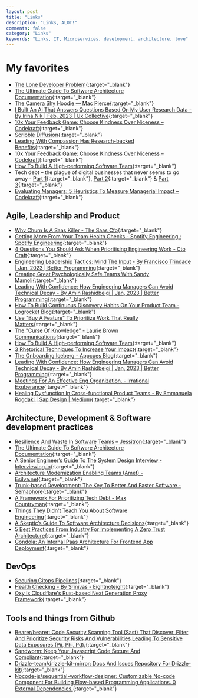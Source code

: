 ```yaml
---
layout: post
title: "Links"
description: "Links, ALOT!"
comments: false
category: "Links"
keywords: "Links, IT, Microservices, development, architecture, love"
---
```


<!-- markdownlint-disable MD033 MD020 MD025-->
# My favorites<a name="favorites"></a>

- [The Lone Developer Problem](https://evanhahn.com/the-lone-developer-problem/?utm_medium){:target="_blank"}
- [The Ultimate Guide To Software Architecture Documentation](https://www.workingsoftware.dev/software-architecture-documentation-the-ultimate-guide/){:target="_blank"}
- [The Camera Shy Hoodie — Mac Pierce](https://www.macpierce.com/the-camera-shy-hoodie?utm_medium){:target="_blank"}
- [I Built An Ai That Answers Questions Based On My User Research Data - By Irina Nik | Feb, 2023 | Ux Collective](https://uxdesign.cc/i-built-an-ai-that-answers-questions-based-on-my-user-research-data-7207b052e21c){:target="_blank"}
- [10x Your Feedback Game: Choose Kindness Over Niceness – Codekraft](https://abdulapopoola.com/2023/02/06/10x-your-feedback-game-choose-kindness-over-niceness/){:target="_blank"}
- [Scribble Diffusion](https://scribblediffusion.com/){:target="_blank"}
- [Leading With Compassion Has Research-backed Benefits](https://hbr.org/2023/02/leading-with-compassion-has-research-backed-benefits){:target="_blank"}
- [10x Your Feedback Game: Choose Kindness Over Niceness – Codekraft](https://abdulapopoola.com/2023/02/06/10x-your-feedback-game-choose-kindness-over-niceness/){:target="_blank"}
- [How To Build A High-performing Software Team](https://softwareleads.substack.com/p/how-to-build-a-high-performing-software?utm_medium){:target="_blank"}
- Tech debt – the plague of digital businesses that never seems to go away - [Part 1](https://ctocraft.com/blog/tech-debt-the-plague-of-digital-businesses-that-never-seems-to-go-away-part-1/){:target="_blank"}, [Part 2](https://ctocraft.com/blog/tech-debt-the-plague-of-digital-businesses-never-seems-to-go-away-part-2/){:target="_blank"} & [Part 3](https://ctocraft.com/blog/tech-debt-the-plague-of-digital-businesses-that-never-seems-to-go-away-part-3/){:target="_blank"}
- [Evaluating Managers: 5 Heuristics To Measure Managerial Impact – Codekraft](https://abdulapopoola.com/2023/01/09/evaluating-managers-5-heuristics-to-measure-managerial-impact/){:target="_blank"}

## Agile, Leadership and Product<a name="agile"></a>

- [Why Churn Is A Saas Killer - The Saas Cfo](https://www.thesaascfo.com/why-churn-is-a-saas-killer/){:target="_blank"}
- [Getting More From Your Team Health Checks - Spotify Engineering : Spotify Engineering](https://engineering.atspotify.com/2023/03/getting-more-from-your-team-health-checks/){:target="_blank"}
- [4 Questions You Should Ask When Prioritising Engineering Work - Cto Craft](https://ctocraft.com/blog/4-questions-you-should-ask-when-prioritising-engineering-work/){:target="_blank"}
- [Engineering Leadership Tactics: Mind The Input - By Francisco Trindade | Jan, 2023 | Better Programming](https://betterprogramming.pub/engineering-leadership-tactics-mind-the-input-17069b7bf53d){:target="_blank"}
- [Creating Great Psychologically Safe Teams With Sandy Mamoli](https://www.infoq.com/news/2023/01/great-psychologically-safe-teams/){:target="_blank"}
- [Leading With Confidence: How Engineering Managers Can Avoid Technical Decay - By Amin Rashidbeigi | Jan, 2023 | Better Programming](https://betterprogramming.pub/leading-with-confidence-how-engineering-managers-can-avoid-technical-decay-17653d115938){:target="_blank"}
- [How To Build Continuous Discovery Habits On Your Product Team - Logrocket Blog](https://blog.logrocket.com/product-management/continuous-discovery-habits-product-team/){:target="_blank"}
- [Use "Buy A Feature" To Prioritize Work That Really Matters](https://spin.atomicobject.com/2023/03/03/buy-a-feature/){:target="_blank"}
- [The "Curse Of Knowledge" - Laurie Brown Communications](https://lauriebrown.com/blog/communication-skills-blog/the-curse-of-knowledge/){:target="_blank"}
- [How To Build A High-performing Software Team](https://softwareleads.substack.com/p/how-to-build-a-high-performing-software?utm_medium){:target="_blank"}
- [3 Rhetorical Techniques To Increase Your Impact](https://hbr.org/2023/03/3-rhetorical-techniques-to-increase-your-impact){:target="_blank"}
- [The Onboarding Iceberg - Appcues Blog](https://www.appcues.com/blog/the-onboarding-iceberg){:target="_blank"}
- [Leading With Confidence: How Engineering Managers Can Avoid Technical Decay - By Amin Rashidbeigi | Jan, 2023 | Better Programming](https://betterprogramming.pub/leading-with-confidence-how-engineering-managers-can-avoid-technical-decay-17653d115938){:target="_blank"}
- [Meetings For An Effective Eng Organization. - Irrational Exuberance](https://lethain.com/eng-org-meetings/){:target="_blank"}
- [Healing Dysfunction In Cross-functional Product Teams - By Emmanuela Rogdaki | Sap Design | Medium](https://medium.com/sap-design/healing-dysfunction-in-cross-functional-product-teams-3d98cebd509e){:target="_blank"}

## Architecture, Development & Software development practices <a name="development"></a>

- [Resilience And Waste In Software Teams – Jessitron](https://jessitron.com/2023/01/16/resilience-and-waste-in-software-teams/){:target="_blank"}
- [The Ultimate Guide To Software Architecture Documentation](https://www.workingsoftware.dev/software-architecture-documentation-the-ultimate-guide/){:target="_blank"}
- [A Senior Engineer’s Guide To The System Design Interview - Interviewing.io](https://interviewing.io/guides/system-design-interview?utm_medium){:target="_blank"}
- [Architecture Modernization Enabling Teams (Amet) - Esilva.net](https://esilva.net/articles/architecture-modernization-enabling-team?utm_medium){:target="_blank"}
- [Trunk-based Development: The Key To Better And Faster Software - Semaphore](https://semaphoreci.com/blog/trunk-based-development){:target="_blank"}
- [A Framework For Prioritizing Tech Debt - Max Countryman](https://www.maxcountryman.com/articles/a-framework-for-prioritizing-tech-debt){:target="_blank"}
- [Things They Didn't Teach You About Software Engineering](https://vadimkravcenko.com/shorts/things-they-didnt-teach-you/){:target="_blank"}
- [A Skeptic’s Guide To Software Architecture Decisions](https://www.infoq.com/articles/architecture-skeptics-guide/?utm_medium){:target="_blank"}
- [5 Best Practices From Industry For Implementing A Zero Trust Architecture](https://insights.sei.cmu.edu/blog/5-best-practices-from-industry-for-implementing-a-zero-trust-architecture/){:target="_blank"}
- [Gondola: An Internal Paas Architecture For Frontend App Deployment](https://engineeringblog.yelp.com/2023/03/gondola-an-internal-paas-architecture-for-frontend-app-deployment.html){:target="_blank"}

## DevOps<a name="devops"></a>

- [Securing Gitops Pipelines](https://engineering.grab.com/securing-gitops-pipeline){:target="_blank"}
- [Health Checking - By Srinivas - Eightnoteight](https://blog.eightnoteight.dev/p/health-checking){:target="_blank"}
- [Oxy Is Cloudflare's Rust-based Next Generation Proxy Framework](https://blog.cloudflare.com/introducing-oxy/){:target="_blank"}

## Tools and things from Github <a name="tools"></a>

- [Bearer/bearer: Code Security Scanning Tool (Sast) That Discover, Filter And Prioritize Security Risks And Vulnerabilities Leading To Sensitive Data Exposures (Pii, Phi, Pd).](https://github.com/bearer/bearer){:target="_blank"}
- [Sandworm: Keep Your Javascript Code Secure And Compliant](https://sandworm.dev/){:target="_blank"}
- [Drizzle-team/drizzle-kit-mirror: Docs And Issues Repository For Drizzle-kit](https://github.com/drizzle-team/drizzle-kit-mirror?ck_subscriber_id=1747563971){:target="_blank"}
- [Nocode-js/sequential-workflow-designer: Customizable No-code Component For Building Flow-based Programming Applications. 0 External Dependencies.](https://github.com/nocode-js/sequential-workflow-designer){:target="_blank"}

